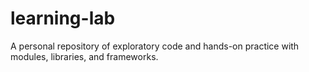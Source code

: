 # learning-lab
A personal repository of exploratory code and hands-on practice with modules, libraries, and frameworks.
